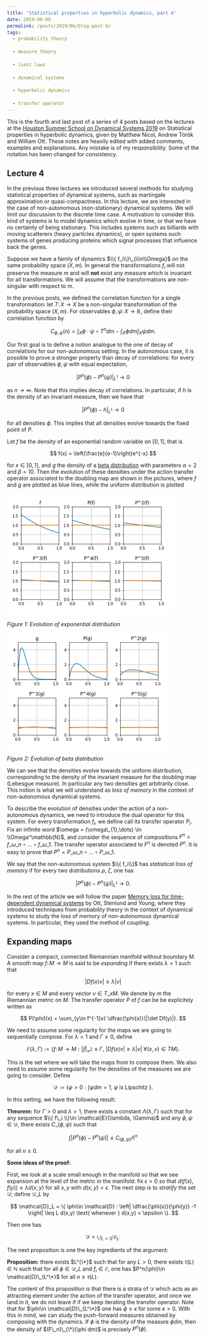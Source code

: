 ```yaml
---
title: 'Statistical properties in hyperbolic dynamics, part 4'
date: 2019-06-09
permalink: /posts/2019/06/blog-post-9/
tags:
  - probability theory

  - measure theory

  - limit laws

  - dynamical systems

  - hyperbolic dynamics

  - transfer operator
---
```


This is the fourth and last post of a series of 4 posts based on the lectures at the [Houston Summer School on Dynamical Systems 2019](https://www.math.uh.edu/dynamics/school/school2019/) on Statistical properties in hyperbolic dynamics, given by Matthew Nicol, Andrew Török and William Ott. These notes are heavily edited with added comments, examples and explanations. Any mistake is of my responsibility. Some of the notation has been changed for consistency.

## Lecture 4

In the previous three lectures we introduced several methods for studying statistical properties of dynamical systems, such as martingale approximation or quasi-compactness. In this lecture, we are interested in the case of non-autonomous (non-stationary) dynamical systems. We will limit our discussion to the discrete time case. A motivation to consider this kind of systems is to model dynamics which evolve in time, or that we have no certainty of being stationary. This includes systems such as billiards with moving scatterers (heavy particles dynamics), or open systems such systems of genes producing proteins which signal processes that influence back the genes.

Suppose we have a family of dynamics $\\{ f_i\\}\_{i\in\\Omega}$ on the same probability space $(X,m)$. In general the transformations $f_i$ will not preserve the measure $m$ and will **not** exist any measure which is invariant for all transformations. We will assume that the transformations are non-singular with respect to $m$.

In the previous posts, we defined the correlation function for a single transformation: let $T\colon X\to X$ be a non-singular transformation of the probability space $(X,m)$. For observables $\phi,\psi\colon X\to\mathbb{R}$, define their correlation function by

$$
C_{\phi,\psi}(n) = \int_X \phi\cdot \psi\circ T^n dm - \int_X \phi dm \int_X\psi dm.
$$

Our first goal is to define a notion analogue to the one of decay of correlations for our non-autonomous setting. In the autonomous case, it is possible to prove a stronger property than decay of correlations: for every pair of observables $\phi,\psi$ with equal expectation,

$$
| P^n(\phi) - P^n(\psi) |_{L^1} \to 0
$$

as $n\to\infty$. Note that this implies decay of correlations. In particular, if $h$ is the density of an invariant measure, then we have that

$$
| P^n(\phi) - h |_{L^1} \to 0
$$

for all densities $\phi$. This implies that all densities evolve towards the fixed point of $P$.

Let $f$ be the density of an exponential random variable on $[0,1]$, that is

$$
f(x) = \left(\frac{e}{e-1}\right)e^{-x}
$$

for $x\in[0,1]$, and $g$ the density of a [beta distribution](https://en.wikipedia.org/wiki/Beta_distribution) with parameters $\alpha = 2$ and $\beta = 10$. Then the evolution of these densities under the action transfer operator associated to the doubling map are shown in the pictures, where $f$ and $g$ are plotted as blue lines, while the uniform distribution is plotted

![Exponential density](/files/exp.png)

*Figure 1: Evolution of exponential distribution*

![Beta density](/files/beta.png)

*Figure 2: Evolution of beta distribution*

We can see that the densities evolve towards the uniform distribution, corresponding to the density of the invariant measure for the doubling map (Lebesgue measure). In particular any two densities get arbitrarily close. This notion is what we will understand as *loss of memory* in the context of non-autonomous dynamical systems.

To describe the evolution of densities under the action of a non-autonomous dynamics, we need to introduce the dual operator for this system. For every transformation $f_i$, we define call its transfer operator $P_i$. Fix an infinite word $\omega = (\omega\_{1},\dots) \in \\Omega^\mathbb{N}$, and consider the sequence of compositions $F^n = f\_{\omega\_n}\circ \dots\circ f\_{\omega\_1}$. The transfer operator associated to $F^n$ is denoted $P^n$. It is easy to prove that $P^n = P\_{\omega\_n}\circ\dots\circ P\_{\omega\_1}$.

We say that the non-autonomous system $\\{ f_i\\}$ has *statistical loss of memory* if for every two distributions $\rho$, $\zeta$, one has

$$
| P^n(\phi) - P^n(\psi) |_{L^1} \to 0.
$$

In the rest of the article we will follow the paper [Memory loss for time-dependent dynamical systems](https://www.math.uh.edu/~ott/Publications/docs/ott_5.pdf) by Ott, Stenlund and Young, where they introduced techniques from probability theory in the context of dynamical systems to study the loss of memory of non-autonomous dynamical systems. In particular, they used the method of *coupling*.

## Expanding maps

Consider a compact, connected Riemannian manifold without boundary $M$. A smooth map $f\colon M\to M$ is said to be *expanding* if there exists $\lambda > 1$ such that

$$
|Df(x)v| \geq \lambda|v|
$$

for every $x\in M$ and every vector $v\in T\_x M$. We denote by $m$ the Riemannian metric on $M$. The transfer operator $P$ of $f$ can be be explicitely written as

$$
P(\phi)(x) = \sum_{y\in f^{-1}x} \dfrac{\phi(x)}{|\det Df(y)|}.
$$

We need to assume some regularity for the maps we are going to sequentially compose. For $\lambda > 1$ and $\Gamma\geq 0$, define

$$
\mathcal{E}(\lambda, \Gamma) := \left\{f \colon M \to M :|f|_{\mathcal{C}^{2}} \leq \Gamma,\ |Df(x) v| \geq  \lambda|v| \ \forall(x, v)\in TM \right\}.
$$

This is the set where we will take the maps from to compose them. We also need to assume some regularity for the densities of the measures we are going to consider. Define

$$
\mathcal{D} := \left\{\varphi>0 : \int \varphi dm =1, \ \varphi \text { is Lipschitz }\right\}.
$$

In this setting, we have the following result:

**Theorem:** for $\Gamma > 0$ and $\lambda > 1$, there exists a constant $\Lambda(\lambda,\Gamma)$ such that for any sequence $\\{ f\_i \\}\in \mathcal{E}(\lambda, \Gamma)$ and any $\phi,\psi\in \mathcal{D}$, there exists $C\_{(\phi,\psi)}$ such that

$$
\int |P^n(\phi) - P^n(\psi)| \leq C_{(\phi,\psi)} \Lambda^n
$$

for all $n\geq 0$.

**Some ideas of the proof:**

First, we look at a scale small enough in the manifold so that we see expansion at the level of the metric in the manifold: fix $\epsilon > 0$ so that  $d(f(x),f(y))\geq \lambda d(x,y)$ for all $x,y$ with $d(x,y) < \epsilon$. The next step is to *stratify* the set $\mathcal{D}$; define $\mathcal{D}\_L$ by

$$
\mathcal{D}_L = \{ \phi\in \mathcal{D} : \left| \dfrac{\phi(x)}{\phi(y)} -1 \right| \leq L d(x,y) \text{ whenever } d(x,y) < \epsilon \}.
$$

Then one has

$$
\mathcal{D} = \bigcup_{L > 0} \mathcal{D}_L .
$$

The next proposition is one the key ingredients of the argument:

**Proposition:** there exists $L^{\*}$ such that for any $L > 0$, there exists $\tau(L) \in\mathbb{N}$ such that for all $\phi \in \mathcal{D}\_L$ and $f_i\in\mathcal{E}$, one has $P^n(\phi)\in \mathcal{D}\_{L^\*}$ for all $n\geq \tau(L)$.

The content of this proposition is that there is a strata of $\mathcal{D}$ which acts as an attracting element under the action of the transfer operator, and once we land in it, we do not leave if if we keep iterating the transfer operator. Note that for $\phi\in \mathcal{D}\_{L^\*}$ one has $\phi\geq\kappa$ for some $\kappa > 0$. With this in mind, we can study the push-forward measures obtained by composing with the dynamics. If $\phi$ is the density of the measure $\phi dm$, then the density of $(F\_n)\_{\*}(\phi dm)$ is precisely $P^n(\phi)$.
